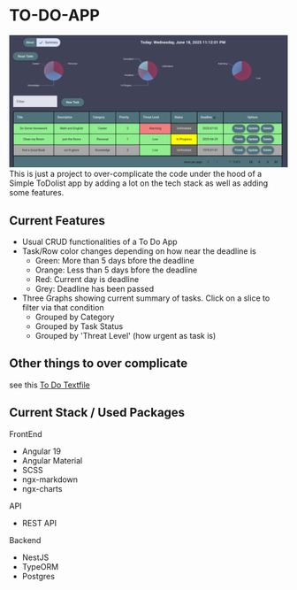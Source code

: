 # TO-DO-APP
![demo](./Docs/Images/ToDOApp.png)
This is just a project to over-complicate the code under the hood of a Simple ToDolist app by adding a lot on the tech stack as well as adding some features.

## Current Features
- Usual CRUD functionalities of a To Do App
- Task/Row color changes depending on how near the deadline is
  - Green: More than 5 days bfore the deadline
  - Orange: Less than 5 days bfore the deadline
  - Red: Current day is deadline
  - Grey: Deadline has been passed
- Three Graphs showing current summary of tasks. Click on a slice to filter via that condition
  - Grouped by Category
  - Grouped by Task Status
  - Grouped by 'Threat Level' (how urgent as task is)

## Other things to over complicate
see this [To Do Textfile](https://github.com/AngeloRafael02/ToDoApp/blob/master/Docs/Documents/ToDo.txt)

## Current Stack / Used Packages
FrontEnd
- Angular 19
- Angular Material
- SCSS
- ngx-markdown
- ngx-charts

API
- REST API

Backend
- NestJS
- TypeORM
- Postgres
